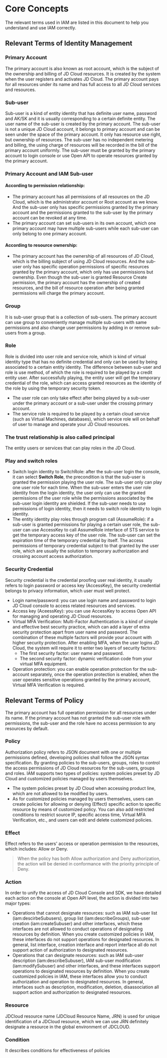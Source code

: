 # Core Concepts
The relevant terms used in IAM are listed in this document to help you understand and use IAM correctly.
## Relevant Terms of Identity Management
### Primary Account
 The primary account is also known as root account, which is the subject of the ownership and billing of JD Cloud resources. It is created by the system when the user registers and activates JD Cloud. The primary account pays for all resources under its name and has full access to all JD Cloud services and resources.
### Sub-user
 Sub-user is a kind of entity identity that has definite user name, password and AK/SK and it is usually corresponding to a certain definite entity.
 The user name of the sub-user is created by the primary account. The sub-user is not a unique JD Cloud account, it belongs to primary account and can be seen under the space of the primary account. It only has resource use right, but ownership of resources. The sub-user has no independent metering and billing, the using charge of resources will be recorded in the bill of the primary account uniformly. The sub-user must be granted by the primary account to login console or use Open API to operate resources granted by the primary account.
### Primary Account and IAM Sub-user
#### According to permission relationship:
 - The primary account has all permissions of all resources on the JD Cloud, which is the administrator account or Root account as we know. And the sub-user only has specific permissions granted by the primary account and the permissions granted to the sub-user by the primary account can be revoked at any time.
 - The primary account can set sub-users in its own account, which one primary account may have multiple sub-users while each sub-user can only belong to one primary account.
#### According to resource ownership:
 - The primary account has the ownership of all resources of JD Cloud, which is the billing subject of using JD Cloud resources. And the sub-user only has specific operation permissions of specific resources granted by the primary account, which only has use permissions but ownership. Even though the sub-user is granted Resource Create permission, the primary account has the ownership of created resources, and the bill of resource operation after being granted permissions will charge the primary account.
### Group
 It is sub-user group that is a collection of sub-users. The primary account can use group to conveniently manage multiple sub-users with same permissions and also change user permissions by adding in or remove sub-users from a group.
### Role
 Role is divided into user role and service role, which is kind of virtual identity type that has no definite credential and only can be used by being associated to a certain entity identity. The difference between sub-user and role is use method, of which the role is required to be played by a credit entity user. After successfully playing, the entity user will get the temporary credential of the role, which can access granted resources as the identity of the role by using the temporary security token.
 * The user role can only take effect after being played by a sub-user under the primary account or a sub-user under the crossing primary account.
 * The service role is required to be played by a certain cloud service (such as Virtual Machines, databases), which service role will on behalf of user to manage and operate your JD Cloud resources.
### The trust relationship is also called principal
 The entity users or services that can play roles in the JD Cloud.
### Play and switch roles
 - Switch login identity to SwitchRole: after the sub-user login the console, it can select **Switch Role**, the precondition is that the sub-user is granted the permission playing the user role. The sub-user only can play one user role for each time. When the sub-user enters the user role identity from the login identity, the user only can use the granted permissions of the user role while the permissions associated by the sub-user login identity are shielded. If the sub-user needs to use permissions of login identity, then it needs to switch role identity to login identity.
 - The entity identity play roles through program call (AssumeRole): if a sub-user is granted permissions for playing a certain user role, the sub-user can use AccessKey to call AssumeRole interface of STS service to get the temporary access key of the user role. The sub-user can set the expiration time of the temporary credential by itself. The access permissions of temporary credential subject to that granted by the user role, which are usually the solution to temporary authorization and crossing account access authorization.
### Security Credential
 Security credential is the credential proofing user real identity, it usually refers to login password or access key (AccessKey), the security credential belongs to privacy information, which user must well protect.
- Login name/password: you can use login name and password to login JD Cloud console to access related resources and services.
- Access key (AceessKey): you can use AccessKey to access Open API for managing and operating JD Cloud resources.
- Virtual MFA Verification: Multi-Factor Authentication is a kind of simple and effective best security practice, which can add a layer of extra security protection apart from user name and password. The combination of these multiple factors will provide your account with higher security protection. After enabling MFA, when the user logins JD Cloud, the system will require it to enter two layers of security factors:
  - The first security factor: user name and password.
  - The second security factor: dynamic verification code from your virtual MFA equipment.
- Operation protection: you can enable operation protection for the sub-account separately, once the operation protection is enabled, when the user operates sensitive operations granted by the primary account, Virtual MFA Verification is required.

## Relevant Terms of Policy
 The primary account has full operation permission for all resources under its name. If the primary account has not granted the sub-user role with permissions, the sub-user and the role have no access permission to any resources by default.
### Policy
 Authorization policy refers to JSON document with one or multiple permissions defined, developing policies shall follow the JSON syntax specification. By granting policies to the sub-users, groups, roles to control the access permissions of JD Cloud resources for the sub-users, groups and roles.
 IAM supports two types of policies: system policies preset by JD Cloud and customized policies managed by users themselves.
 
- The system policies preset by JD Cloud when accessing product line, which are not allowed to be modified by users.
- As for customized policies managed by users themselves, users can create policies for allowing or denying (Effect) specific action to specific resource by means of customized policy. You can also add restricted conditions to restrict source IP, specific access time, Virtual MFA Verification, etc., and users can edit and delete customized policies.
 
### Effect
 Effect refers to the users' access or operation permission to the resources, which includes: Allow or Deny.
 
 > When the policy has both Allow authorization and Deny authorization, the action will be denied in conformance with the priority principle of Deny.
 
### Action
 In order to unify the access of JD Cloud Console and SDK, we have detailed each action on the console at Open API level, the action is divided into two major types:
 
- Operations that cannot designate resources: such as IAM sub-user list (iam:descirbeSubusers), group list (iam:describeGroups), sub-user creation (iam:createSubuser) and other interfaces, which these interfaces are not allowed to conduct operations of designating resources by definition. When you create customized policies in IAM, these interfaces do not support operations for designated resources. In general, list interface, creation interface and report interface all do not support action of authorization to designated resources.
- Operations that can designate resources: such as IAM sub-user description (iam:describeSubuser), IAM sub-user modification (iam:modifySubuser) and other interfaces, and these interfaces support operations to designated resources by definition. When you create customized policies in IAM, these interfaces allow you to conduct authorization and operation to designated resources. In general, interfaces such as description, modification, deletion, disassociation all support action and authorization to designated resources.

### Resource
 JDCloud resource name (JDCloud Resource Name, JRN) is used for unique identification of a JDCloud resource, which we can use JRN definitely designate a resource in the global environment of JDCLOUD.

### Condition
It describes conditions for effectiveness of policies
